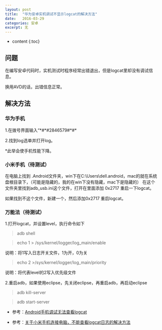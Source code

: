 ```yaml
---
layout: post
title:  "华为安卓实机调试不显示logcat的解决方法"
date:   2016-03-29
categories: 安卓
excerpt: 无
---
```

* content
{:toc}

## 问题

在编写安卓代码时，实机测试时程序经常出错退出，但是logcat里却没有调试信息。

换用AVD的话，出错信息正常。

## 解决方法

### 华为手机

1.在拨号界面输入“\*#\*#2846579#\*#\*

2.找到log选单并打开log。

*此举会使手机性能下降。

### 小米手机（待测试）

在电脑上找到 .Android文件夹，win下在C:\Users\dell\.android，mac的就在系统盘根目录下，（可能是隐藏的，我的在win下没有隐藏，mac下是隐藏的）
在这个文件夹里找到adb_usb.ini这个文件，打开在里面添加 0x2717 重启一下logcat。

如果找到不这个文件，新建一个，然后添加0x2717 重启logcat。

### 万能法（待测试）

1.打开logcat，并设置level，执行命令如下

> adb shell

> echo 1 > /sys/kernel/logger/log_main/enable

说明：将1写入日志开关文件，1为开，0为关

> echo 2 >/sys/kernel/logger/log_main/priority

说明：将代表level的2写入优先级文件

2.重启adb，如果使用eclipse，先关闭eclipse，再重启adb，再启动eclipse

> adb kill-server

> adb start-server

* 参考：[Android手机调试无法查看logcat](http://blog.csdn.net/huqingwei0824/article/details/6858159)

* 参考：[关于小米手机连接电脑，不能查看logcat日志的解决方法](http://blog.sina.com.cn/s/blog_6b3661a90101887l.html)



